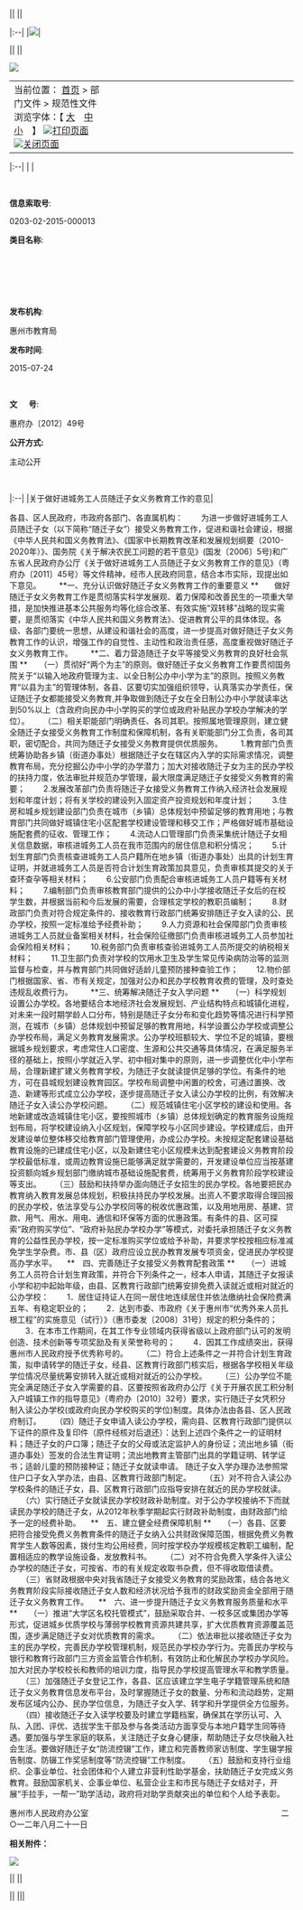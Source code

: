 ||
||

|:--|
|![](../../../../../model/htmltemplate/0000/images/xxgk_13_baner1.jpg)|

||
||

![](../../../../../model/htmltemplate/0000/images/new_kuang1.jpg)

<table>
<colgroup>
<col width="33%" />
<col width="33%" />
<col width="33%" />
</colgroup>
<tbody>
<tr class="odd">
<td align="left">当前位置： <a href="/publicfiles/business/htmlfiles/zwgk/index.html">首页</a> &gt; 部门文件 &gt; 规范性文件
浏览字体：【 <a href="#">大</a>　<a href="#">中</a>　<a href="#">小</a>　】
<img src="../../../../../model/htmltemplate/0000/images/dy.jpg" /><a href="#">打印页面</a>  <img src="../../../../../model/htmltemplate/0000/images/d_gb.jpg" /><a href="#">关闭页面</a></td>
</tr>
</tbody>
</table>

|:--|
| |

 

**信息索取号**:

0203-02-2015-000013

**类目名称**:

 

 

 

**发布机构**:

惠州市教育局

**发布时间**:

2015-07-24

 

**文      号**:

惠府办〔2012〕49号

**公开方式:**

主动公开

 

|:--|
|关于做好进城务工人员随迁子女义务教育工作的意见|

各县、区人民政府，市政府各部门、各直属机构：
　　为进一步做好进城务工人员随迁子女（以下简称“随迁子女”）接受义务教育工作，促进和谐社会建设，根据《中华人民共和国义务教育法》、《国家中长期教育改革和发展规划纲要（2010-2020年）》、国务院《关于解决农民工问题的若干意见》(国发〔2006〕5号)和广东省人民政府办公厅《关于做好进城务工人员随迁子女义务教育工作的意见》（粤府办〔2011〕45号）等文件精神，经市人民政府同意，结合本市实际，现提出如下意见。
　　**一、充分认识做好随迁子女义务教育工作的重要意义
**　　做好随迁子女义务教育工作是贯彻落实科学发展观、着力保障和改善民生的一项重大举措，是加快推进基本公共服务均等化综合改革、有效实施“双转移”战略的现实需要，是贯彻落实《中华人民共和国义务教育法》、促进教育公平的具体体现。各级、各部门要统一思想，从建设和谐社会的高度，进一步提高对做好随迁子女义务教育工作的认识，增强工作的自觉性、主动性和政治责任感，高度重视做好随迁子女义务教育工作。
　　**二、着力营造随迁子女平等接受义务教育的良好社会氛围
**　　（一）贯彻好“两个为主”的原则。做好随迁子女义务教育工作要贯彻国务院关于“以输入地政府管理为主、以全日制公办中小学为主”的原则。按照义务教育“以县为主”的管理体制，各县、区要切实加强组织领导，认真落实办学责任，保证随迁子女都能接受义务教育,并争取做到随迁子女在全日制公办中小学就读率达到50%以上（含政府向民办中小学购买的学位或政府补贴民办学校办学解决的学位）。
　　（二）相关职能部门明确责任、各司其职。按照属地管理原则，建立健全随迁子女接受义务教育工作制度和保障机制，各有关职能部门分工负责，各司其职，密切配合，共同为随迁子女接受义务教育提供优质服务。
　　1.教育部门负责统筹协助各乡镇（街道办事处）根据随迁子女在辖区内入学的实际需求情况，调整教育布局，充分挖掘公办中小学的办学潜力；加大对接收随迁子女为主的民办学校的扶持力度，依法审批并规范办学管理，最大限度满足随迁子女接受义务教育的需要；
　　2.发展改革部门负责将随迁子女接受义务教育工作纳入经济社会发展规划和年度计划；将有关学校的建设列入固定资产投资规划和年度计划；
　　3.住房和城乡规划建设部门负责在城市（乡镇）总体规划中预留足够的教育用地；与教育部门共同做好城镇住宅小区配套学校建设管理和移交工作；严格做好城市基础设施配套费的征收、管理工作；
　　4.流动人口管理部门负责采集统计随迁子女相关信息数据，审核进城务工人员在我市范围内的居住信息和积分情况；
　　5.计划生育部门负责核查进城务工人员户籍所在地乡镇（街道办事处）出具的计划生育证明，并就进城务工人员是否符合计划生育政策加具意见，负责审核其提交的关于查环查孕等相关材料；
　　6.公安部门负责配合审核进城务工人员户籍等有关材料；
　　7.编制部门负责审核教育部门提供的公办中小学接收随迁子女后的在校学生数，并根据当前和今后发展的需要，合理核定学校的教职员编制；
　　8.财政部门负责对符合规定条件的、接收教育行政部门统筹安排随迁子女入读的公、民办学校，按照一定标准给予经费补助；
　　9.人力资源和社会保障部门负责审核进城务工人员就业备案相关材料，社会保险征缴部门负责审核进城务工人员参加社会保险相关材料；
　　10.税务部门负责审核查验进城务工人员所提交的纳税相关材料；
　　11.卫生部门负责对学校的饮用水卫生及学生常见传染病防治等的监测监督与检查，并与教育部门共同做好适龄儿童预防接种查验工作；
　　12.物价部门根据国家、省、市有关规定，加强对公办和民办学校教育收费的管理，及时查处违规乱收费行为。
　　**三、统筹解决随迁子女入学问题
**　　（一）科学规划设置公办学校。各地要结合本地经济社会发展规划、产业结构特点和城镇化进程，对未来一段时期学龄人口分布，特别是随迁子女分布和变化趋势等情况进行科学预测，在城市（乡镇）总体规划中预留足够的教育用地，科学设置公办学校或调整公办学校布局，满足义务教育发展需求。公办学校班额较大、学位不足的城镇，要根据城乡规划要求，考虑常住人口密度、生源和公共交通等具体情况，在满足服务半径的基础上，按照小学就近入学、初中相对集中的原则，进一步调整优化中小学布局，合理新建扩建义务教育学校，为随迁子女就读提供足够的学位。有条件的地方，可在县城规划建设教育园区。学校布局调整中闲置的校舍，可通过置换、改造、新建等形式成立公办学校，逐步提高随迁子女入读公办学校的比例，有效解决随迁子女入读公办学校问题。
　　（二）规范城镇住宅小区学校的建设和使用。各地新建或改造城镇住宅小区，要按照城市（乡镇）总体规划确定的教育服务设施规划布局，将学校建设纳入小区规划，保障学校与小区同步建设。学校建成后，由开发建设单位整体移交给教育部门管理使用，办成公办学校。未按规定配套建设基础教育设施的已建成住宅小区，以及新建住宅小区规模未达到配套建设义务教育阶段学校最低标准，或周边教育设施已能够满足就学需要的，开发建设单位应当按基建投资额向城乡规划部门缴纳城市基础设施配套费，统筹用于义务教育阶段学校建设等支出。
　　（三）鼓励和扶持举办面向随迁子女招生的民办学校。各地要把民办教育纳入教育发展总体规划，积极扶持民办学校发展。出资人不要求取得合理回报的民办学校，依法享受与公办学校同等的税收优惠政策，以及用地用房、基建、贷款、用气、用水、用电、通信和环保等方面的优惠政策。有条件的县、区可探索“政府购买学位”、“政府补贴民办学校办学”等模式，对委托承担随迁子女义务教育的公益性民办学校，按一定标准购买学位或给予补助，并要求学校按相应标准减免学生学杂费。市、县（区）政府应设立民办教育发展专项资金，促进民办学校提高办学水平。
　**　四、完善随迁子女接受义务教育配套政策
**　　（一）进城务工人员符合计划生育政策，并符合下列条件之一，经本人申请，其随迁子女报读小学和初中起始年级，由县、区教育行政部门统筹安排免费入读就近或相对就近的公办学校：
　　1．居住证持证人在同一居住地连续居住并依法缴纳社会保险费满五年、有稳定职业的；
　　2．达到市委、市政府《关于惠州市“优秀外来人员扎根工程”的实施意见（试行）》（惠市委发〔2008〕31号）规定的积分条件的；
　　3．在本市工作期间，在其工作专业领域内获得省级以上政府部门认可的发明创造、技术创新等专项奖励及有关荣誉称号的；
　　4．因其工作成绩突出，获得惠州市人民政府授予优秀称号的。
　　（二）符合上述条件之一并符合计划生育政策，拟申请转学的随迁子女，经县、区教育行政部门核实后，根据各学校相关年级学位情况尽量统筹安排转入就近或相对就近的公办学校。
　　（三）公办学位不能完全满足随迁子女入学需要的县、区要按照省政府办公厅《关于开展农民工积分制入户城镇工作的指导意见》（粤府办〔2010〕32号）要求，实行随迁子女凭积分制入读公办学校(或政府向民办学校购买的学位)制度。具体办法由各县、区人民政府制订。
　　（四）随迁子女申请入读公办学校，需向县、区教育行政部门提供以下证件的原件及复印件（原件经核对后退还）：达到上述四个条件之一的证明材料；随迁子女的户口簿；随迁子女的父母或法定监护人的身份证；流出地乡镇（街道办事处）签发的合法生育证明；流出地教育主管部门出具的学籍证明、转学证书；适龄儿童的预防接种证；随迁子女就读申请。
随迁子女入学办理办法参照常住户口子女入学办法，由县、区教育行政部门制定。
　　（五）对不符合入读公办学校条件的随迁子女，县、区教育行政部门应指导安排在就近的民办学校就读。
　　（六）实行随迁子女就读民办学校财政补助制度。对于公办学校接纳不下而就读民办学校的随迁子女，从2012年秋季学期起实行财政补助制度，由财政部门给予一定的经费补助。
　**　五、建立健全经费保障机制
**　　（一）各县、区要把符合接受免费义务教育条件的随迁子女纳入公共财政保障范围，根据免费义务教育学生人数等因素，拨付生均公用经费，同时按学校办学规模核定教职工编制，配置相适应的教学设施设备，发放教科书。
　　（二）对不符合免费入学条件入读公办学校的随迁子女，可按省、市的有关规定收取书杂费，但不得收取借读费。
　　（三）省财政根据中央对我省随迁子女接受义务教育的奖励政策，结合各地义务教育阶段实际接收随迁子女人数和经济状况给予我市的财政奖励资金全部用于随迁子女义务教育工作。
　**　六、进一步提升随迁子女义务教育服务质量和水平
**　　（一）推进“大学区名校托管模式”，鼓励采取合并、一校多区或集团办学等形式，促进城乡优质学校与薄弱学校教育资源共建共享，扩大优质教育资源覆盖范围，逐步满足随迁子女对优质教育的需求。
　　（二）依法审批以接收随迁子女为主的民办学校，完善民办学校管理机制，规范民办学校办学行为。完善民办学校与银行和教育行政部门三方资金监管合作机制，有效防止和化解民办学校办学风险。加大对民办学校校长和教师的培训力度，指导民办学校提高管理水平和教学质量。
　　（三）加强随迁子女登记工作，各县、区应该建立学生电子学籍管理系统和随迁子女义务教育信息发布平台，及时掌握随迁子女的数量、分布和流动趋势，定期发布区域内公办、民办学位信息，为随迁子女入学、转学和升学提供全方位服务。
　　（四）接收随迁子女入读学校要及时建立学籍档案，确保其在学历认可、入队、入团、评优、选拔学生干部及参与各类活动方面享受与本地户籍学生同等待遇。要加强与学生家庭的联系，关注随迁子女身心健康，帮助随迁子女尽快融入社会生活。要做好随迁子女“防流控辍”工作，建立和完善教师家访制度、学生辍学报告制度、防辍工作奖惩制度等“防流控辍”工作制度。
　　（五）鼓励和支持行业组织、企事业单位、社会团体和个人建立非营利性助学基金，扶助随迁子女完成义务教育。鼓励国家机关、企事业单位、私营企业主和市民与随迁子女结对子，开展“手拉手，一帮一”助学活动，政府将对助学贡献突出的单位和个人给予表彰。

惠州市人民政府办公室    
　　　　　　　　　　　　　　　　　　　　　　　二○一二年八月二十一日   

**相关附件：**

[](/ucapformsresource/resourceservlet.ucap?key=&filename=)

![](../../../../../model/htmltemplate/0000/images/new_kuang3.jpg)

||
||

||
|||


